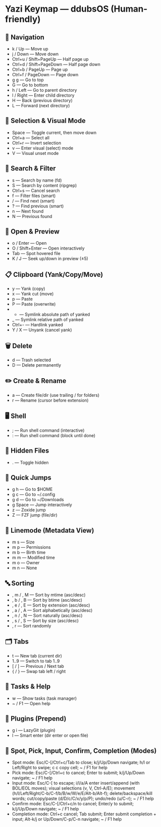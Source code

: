 # Yazi Keymap — ddubsOS (Human-friendly)

## 🧭 Navigation
- k / Up — Move up
- j / Down — Move down
- Ctrl+u / Shift+PageUp — Half page up
- Ctrl+d / Shift+PageDown — Half page down
- Ctrl+b / PageUp — Page up
- Ctrl+f / PageDown — Page down
- g g — Go to top
- G — Go to bottom
- h / Left — Go to parent directory
- l / Right — Enter child directory
- H — Back (previous directory)
- L — Forward (next directory)

## 🧰 Selection & Visual Mode
- Space — Toggle current, then move down
- Ctrl+a — Select all
- Ctrl+r — Invert selection
- v — Enter visual (select) mode
- V — Visual unset mode

## 🔎 Search & Filter
- s — Search by name (fd)
- S — Search by content (ripgrep)
- Ctrl+s — Cancel search
- f — Filter files (smart)
- / — Find next (smart)
- ? — Find previous (smart)
- n — Next found
- N — Previous found

## 📂 Open & Preview
- o / Enter — Open
- O / Shift+Enter — Open interactively
- Tab — Spot hovered file
- K / J — Seek up/down in preview (±5)

## 📋 Clipboard (Yank/Copy/Move)
- y — Yank (copy)
- x — Yank cut (move)
- p — Paste
- P — Paste (overwrite)
- - — Symlink absolute path of yanked
- _ — Symlink relative path of yanked
- Ctrl+- — Hardlink yanked
- Y / X — Unyank (cancel yank)

## 🗑️ Delete
- d — Trash selected
- D — Delete permanently

## ✏️ Create & Rename
- a — Create file/dir (use trailing / for folders)
- r — Rename (cursor before extension)

## 🖥️ Shell
- ; — Run shell command (interactive)
- : — Run shell command (block until done)

## 👀 Hidden Files
- . — Toggle hidden

## 🧭 Quick Jumps
- g h — Go to $HOME
- g c — Go to ~/.config
- g d — Go to ~/Downloads
- g Space — Jump interactively
- z — Zoxide jump
- Z — FZF jump (file/dir)

## 🧾 Linemode (Metadata View)
- m s — Size
- m p — Permissions
- m b — Birth time
- m m — Modified time
- m o — Owner
- m n — None

## 🔤 Sorting
- , m / , M — Sort by mtime (asc/desc)
- , b / , B — Sort by btime (asc/desc)
- , e / , E — Sort by extension (asc/desc)
- , a / , A — Sort alphabetically (asc/desc)
- , n / , N — Sort naturally (asc/desc)
- , s / , S — Sort by size (asc/desc)
- , r — Sort randomly

## 🗂️ Tabs
- t — New tab (current dir)
- 1..9 — Switch to tab 1..9
- [ / ] — Previous / Next tab
- { / } — Swap tab left / right

## 🧮 Tasks & Help
- w — Show tasks (task manager)
- ~ / F1 — Open help

## 🧩 Plugins (Prepend)
- g i — LazyGit (plugin)
- l — Smart enter (dir enter or open file)

## 🧰 Spot, Pick, Input, Confirm, Completion (Modes)
- Spot mode: Esc/C-[/Ctrl+c/Tab to close; k/j/Up/Down navigate; h/l or Left/Right to swipe; c c copy cell; ~ / F1 for help
- Pick mode: Esc/C-[/Ctrl+c to cancel; Enter to submit; k/j/Up/Down navigate; ~ / F1 help
- Input mode: Esc/C-[ to escape; i/I/a/A enter insert/append (with BOL/EOL moves); visual selections (v, V, Ctrl-A/E); movement (h/l/Left/Right/C-b/C-f/b/B/w/W/e/E/Alt-b/Alt-f); delete/backspace/kill words; cut/copy/paste (d/D/c/C/x/y/p/P); undo/redo (u/C-r); ~ / F1 help
- Confirm mode: Esc/C-[/Ctrl+c/n to cancel; Enter/y to submit; k/j/Up/Down navigate; ~ / F1 help
- Completion mode: Ctrl+c cancel; Tab submit; Enter submit completion + input; Alt-k/j or Up/Down/C-p/C-n navigate; ~ / F1 help

